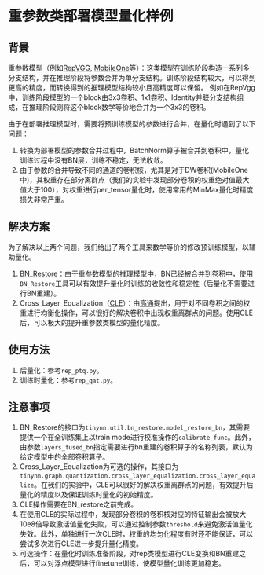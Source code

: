 # 重参数类部署模型量化样例

## 背景

重参数模型（例如[RepVGG](https://arxiv.org/abs/2101.03697), [MobileOne](https://arxiv.org/abs/2206.04040)等）：这类模型在训练阶段构造一系列多分支结构，并在推理阶段将参数合并为单分支结构。训练阶段结构较大，可以得到更高的精度，而转换得到的推理模型结构较小且高精度可以保留。
例如在RepVgg中，训练阶段模型的一个block由3x3卷积、1x1卷积、Identity并联分支结构组成，在推理阶段则将这个block数学等价地合并为一个3x3的卷积。

由于在部署推理模型时，需要将预训练模型的参数进行合并，在量化时遇到了以下问题：
1. 转换为部署模型的参数合并过程中，BatchNorm算子被合并到卷积中，量化训练过程中没有BN层，训练不稳定，无法收敛。
2. 由于参数的合并导致不同的通道的卷积核，尤其是对于DW卷积(MobileOne中)，其权重存在部分离群点（我们的实验中发现部分卷积的权重绝对值最大值大于100），对权重进行per_tensor量化时，使用常用的MinMax量化时精度损失非常严重。

## 解决方案

为了解决以上两个问题，我们给出了两个工具来数学等价的修改预训练模型，以辅助量化。
1. [BN_Restore](../../../tinynn/util/bn_restore.py)：由于重参数模型的推理模型中，BN已经被合并到卷积中，使用`BN_Restore`工具可以有效提升量化时训练的收敛性和稳定性（后量化不需要进行BN重建）。
2. Cross_Layer_Equalization（[CLE](../../../tinynn/graph/quantization/cross_layer_equalization.py)）：由[高通](https://arxiv.org/abs/1906.04721)提出，用于对不同卷积之间的权重进行均衡化操作，可以很好的解决卷积中出现权重离群点的问题。使用CLE后，可以极大的提升重参数类模型的量化精度。

## 使用方法

1. 后量化：参考`rep_ptq.py`。
2. 训练时量化：参考`rep_qat.py`。

## 注意事项

1. BN_Restore的接口为`tinynn.util.bn_restore.model_restore_bn`，其需要提供一个在全训练集上以train mode进行校准操作的`calibrate_func`。此外，由参数`layers_fused_bn`指定需要进行bn重建的卷积算子的名称列表，默认为给定模型中的全部卷积算子。
2. Cross_Layer_Equalization为可选的操作，其接口为`tinynn.graph.quantization.cross_layer_equalization.cross_layer_equalize`。在我们的实验中，CLE可以很好的解决权重离群点的问题，有效提升后量化的精度以及保证训练时量化的初始精度。
3. CLE操作需要在BN_restore之前完成。
4. 在使用CLE的实际过程中，发现部分卷积的卷积核对应的特征输出会被放大10e8倍导致激活值量化失败，可以通过控制参数`threshold`来避免激活值量化失效。此外，单独进行一次CLE时，权重的均匀化程度有时还不能保证，可以尝试多次进行CLE进一步提升量化精度。
5. 可选操作：在量化时训练准备阶段，对rep类模型进行CLE变换和BN重建之后，可以对浮点模型进行finetune训练，使模型量化训练更加稳定。
